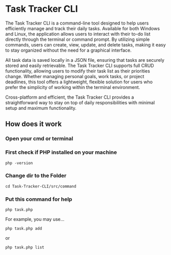 # Task Tracker CLI

The Task Tracker CLI is a command-line tool designed to help users efficiently manage and track their daily tasks. Available for both Windows and Linux, the application allows users to interact with their to-do list directly through the terminal or command prompt. By utilizing simple commands, users can create, view, update, and delete tasks, making it easy to stay organized without the need for a graphical interface.

All task data is saved locally in a JSON file, ensuring that tasks are securely stored and easily retrievable. The Task Tracker CLI supports full CRUD functionality, allowing users to modify their task list as their priorities change. Whether managing personal goals, work tasks, or project deadlines, this tool offers a lightweight, flexible solution for users who prefer the simplicity of working within the terminal environment.

Cross-platform and efficient, the Task Tracker CLI provides a straightforward way to stay on top of daily responsibilities with minimal setup and maximum functionality.

## How does it work

### Open your cmd or terminal 

### First check if PHP installed on your machine 
```shell
php -version
```

### Change dir to the Folder
```shell
cd Task-Tracker-CLI/src/command
```

### Put this command for help
```shell
php task.php 
```

For example, you may use...
```shell
php task.php add
```
or
```shell
php task.php list
```

